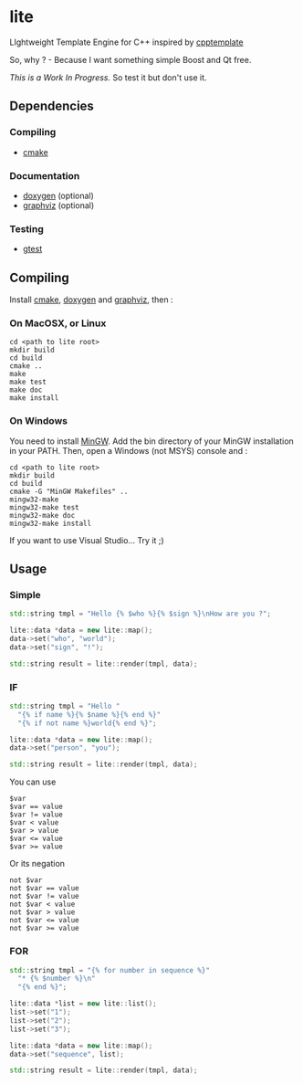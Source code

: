 # lite

LIghtweight Template Engine for C++ inspired by [cpptemplate](https://bitbucket.org/ginstrom/cpptemplate)

So, why ? - Because I want something simple Boost and Qt free.

*This is a Work In Progress.* So test it but don't use it.

## Dependencies

### Compiling

* [cmake](http://www.cmake.org/)

### Documentation

* [doxygen](http://doxygen.org/) (optional)
* [graphviz](http://graphviz.org/) (optional)

### Testing 

* [gtest](http://code.google.com/p/googletest/) 

## Compiling

Install [cmake](http://www.cmake.org/cmake/help/install.html), [doxygen](http://www.stack.nl/~dimitri/doxygen/install.html) and [graphviz](http://www.graphviz.org/Download.php), then :

### On MacOSX, or Linux

    cd <path to lite root>
    mkdir build
    cd build
    cmake ..
    make
    make test
    make doc
    make install

### On Windows

You need to install [MinGW](http://www.mingw.org/wiki/InstallationHOWTOforMinGW). Add the bin directory of your MinGW installation in your PATH. Then, open a Windows (not MSYS) console and :

    cd <path to lite root>
    mkdir build
    cd build
    cmake -G "MinGW Makefiles" ..
    mingw32-make
    mingw32-make test
    mingw32-make doc
    mingw32-make install

If you want to use Visual Studio... Try it ;)

## Usage

### Simple

```cpp
std::string tmpl = "Hello {% $who %}{% $sign %}\nHow are you ?";

lite::data *data = new lite::map();
data->set("who", "world");
data->set("sign", "!");

std::string result = lite::render(tmpl, data);
```

### IF

```cpp
std::string tmpl = "Hello " 
  "{% if name %}{% $name %}{% end %}" 
  "{% if not name %}world{% end %}";

lite::data *data = new lite::map();
data->set("person", "you");

std::string result = lite::render(tmpl, data);
```

You can use 

    $var 
    $var == value
    $var != value
    $var < value
    $var > value
    $var <= value
    $var >= value

Or its negation 

    not $var
    not $var == value
    not $var != value
    not $var < value
    not $var > value
    not $var <= value
    not $var >= value

### FOR

```cpp
std::string tmpl = "{% for number in sequence %}"
  "* {% $number %}\n"
  "{% end %}"; 

lite::data *list = new lite::list();
list->set("1");
list->set("2");
list->set("3");

lite::data *data = new lite::map();
data->set("sequence", list);

std::string result = lite::render(tmpl, data);
```

